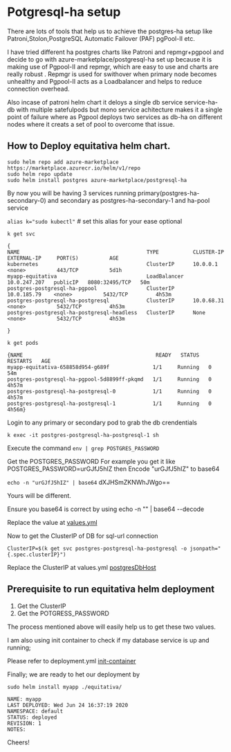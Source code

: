 Potgresql-ha setup
==========

There are lots of tools that help us to achieve the postgres-ha setup like Patroni,Stolon,PostgreSQL Automatic Failover (PAF)
pgPool-II etc. 

I have tried different ha postgres charts like Patroni and repmgr+pgpool and decide to go with azure-marketplace/postgresql-ha set up because it is  making use of Pgpool-II and repmgr, which are easy to use and charts are really robust . Repmgr is used for swithover when primary node becomes unhealthy and Pgpool-II acts as a Loadbalancer and helps to reduce connection overhead.

Also incase of patroni helm chart it deloys a single db service service-ha-db with multiple satefulpods  but mono service achitecture   makes it a single point of failure where as Pgpool deploys two services as db-ha on different nodes where it creats a set of pool to overcome that issue.

How to Deploy equitativa helm chart.
----------------

```
sudo helm repo add azure-marketplace https://marketplace.azurecr.io/helm/v1/repo
sudo helm repo update
sudo helm install postgres azure-marketplace/postgresql-ha
```
By now you will be having 3 services running  primary(postgres-ha-secondary-0) and
secondary as postgres-ha-secondary-1 and ha-pool service

`alias k="sudo kubectl"` # set this alias for your ease optional


`k get svc`

```
{
NAME                                         TYPE           CLUSTER-IP     EXTERNAL-IP     PORT(S)          AGE
kubernetes                                   ClusterIP      10.0.0.1       <none>          443/TCP          5d1h
myapp-equitativa                             LoadBalancer   10.0.247.207   publicIP   8080:32495/TCP   50m
postgres-postgresql-ha-pgpool                ClusterIP      10.0.185.79    <none>          5432/TCP         4h53m
postgres-postgresql-ha-postgresql            ClusterIP      10.0.68.31     <none>          5432/TCP         4h53m
postgres-postgresql-ha-postgresql-headless   ClusterIP      None           <none>          5432/TCP         4h53m

}
```

`k get pods`

```
{NAME                                           READY   STATUS    RESTARTS   AGE
myapp-equitativa-658858d954-g689f              1/1     Running   0          54m
postgres-postgresql-ha-pgpool-5d8899ff-pkqmd   1/1     Running   0          4h57m
postgres-postgresql-ha-postgresql-0            1/1     Running   0          4h57m
postgres-postgresql-ha-postgresql-1            1/1     Running   0          4h56m}

```

Login to any primary or secondary pod to grab the db crendentials

`k exec -it postgres-postgresql-ha-postgresql-1 sh`

 Execute the command `env | grep POSTGRES_PASSWORD`

Get the POSTGRES_PASSWORD
  For example you get it like POSTGRES_PASSWORD=urGJfJ5hIZ
  then Encode  "urGJfJ5hIZ" to base64

`echo -n "urGJfJ5hIZ" | base64`
 dXJHSmZKNWhJWgo==

 Yours will be different.

Ensure you base64 is correct by using echo -n "" | base64 --decode

Replace the value at [values.yml](https://github.com/DevopsRizwan/spring-helm-demo/blame/master/helm-charts/equitativa/values.yaml#L24)


Now to get the ClusterIP of DB for sql-url connection

`ClusterIP=$(k get svc postgres-postgresql-ha-postgresql -o jsonpath="{.spec.clusterIP}")`

Replace the ClusterIP at values.yml [postgresDbHost](https://github.com/DevopsRizwan/spring-helm-demo/blame/master/helm-charts/equitativa/values.yaml#L13)

Prerequisite to run equitativa helm deployment 
--------

1. Get the ClusterIP
2. Get the POTGRESS_PASSWORD

The process mentioned above will easily help us to get these two values.

I am also using init container to check if my database service is up and running;

Please refer to deployment.yml [init-container](https://github.com/DevopsRizwan/spring-helm-demo/blob/master/helm-charts/equitativa/templates/deployment.yaml#L25)


Finally; we are ready to het our deployment by 

`sudo helm install myapp ./equitativa/`

```
NAME: myapp
LAST DEPLOYED: Wed Jun 24 16:37:19 2020
NAMESPACE: default
STATUS: deployed
REVISION: 1
NOTES:
```

Cheers!
